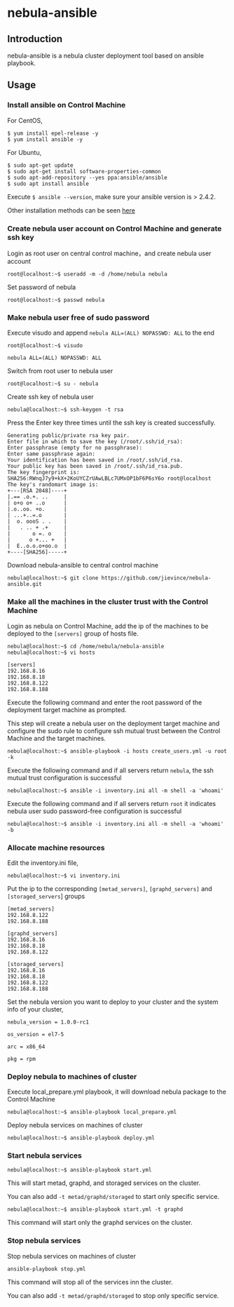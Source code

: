 # nebula-ansible

## Introduction

nebula-ansible is a nebula cluster deployment tool based on ansible playbook.

## Usage

### Install ansible on Control Machine

For CentOS, 
```shell
$ yum install epel-release -y
$ yum install ansible -y
```

For Ubuntu,
```shell
$ sudo apt-get update
$ sudo apt-get install software-properties-common
$ sudo apt-add-repository --yes ppa:ansible/ansible
$ sudo apt install ansible
```
Execute `$ ansible --version`, make sure your ansible version is > 2.4.2.

Other installation methods can be seen [here](https://docs.ansible.com/ansible/latest/installation_guide/intro_installation.html)

### Create nebula user account on Control Machine and generate ssh key
Login as root user on central control machine，and create nebula user account

```shell
root@localhost:~$ useradd -m -d /home/nebula nebula
```

Set password of nebula

```shell
root@localhost:~$ passwd nebula
```

### Make nebula user free of sudo password

Execute visudo and append `nebula ALL=(ALL) NOPASSWD: ALL` to the end

```shell
root@localhost:~$ visudo
```

```text
nebula ALL=(ALL) NOPASSWD: ALL
```

Switch from root user to nebula user

```shell
root@localhost:~$ su - nebula
```

Create ssh key of nebula user 

```shell
nebula@localhost:~$ ssh-keygen -t rsa
```

Press the Enter key three times until the ssh key is created successfully.

```text
Generating public/private rsa key pair.
Enter file in which to save the key (/root/.ssh/id_rsa):
Enter passphrase (empty for no passphrase):
Enter same passphrase again:
Your identification has been saved in /root/.ssh/id_rsa.
Your public key has been saved in /root/.ssh/id_rsa.pub.
The key fingerprint is:
SHA256:RWnqJ7y9+kX+2KoUYCZrUAwLBLc7UMxOP1bF6P6sY6o root@localhost
The key's randomart image is:
+---[RSA 2048]----+
|.== .o.+. ..     |
| o+o o+ ..o      |
|.o..oo. +o.      |
| ...+..=.o       |
|  o. oooS . .    |
|   . .. + .+     |
|       o =. o    |
|      o +... +   |
|  E..o.o.o+oo.o  |
+----[SHA256]-----+
```

Download nebula-ansible to central control machine

```shell
nebula@localhost:~$ git clone https://github.com/jievince/nebula-ansible.git
```

### Make all the machines in the cluster trust with the Control Machine

Login as nebula  on Control Machine, add the ip of the machines to be deployed to the `[servers]` group of hosts file.

```shell
nebula@localhost:~$ cd /home/nebula/nebula-ansible
nebula@localhost:~$ vi hosts
```
```shell
[servers]
192.168.8.16
192.168.8.18
192.168.8.122
192.168.8.188
```

Execute the following command and enter the root password of the deployment target machine as prompted. 

This step will create a nebula user on the deployment target machine and configure the sudo rule to configure ssh mutual trust between the Control Machine and the target machines.

```shell
nebula@localhost:~$ ansible-playbook -i hosts create_users.yml -u root -k
```

Execute the following command and if all servers return `nebula`, the ssh mutual trust configuration is successful

```shell
nebula@localhost:~$ ansible -i inventory.ini all -m shell -a 'whoami'
```

Execute the following command and if all servers return `root` it indicates nebula user sudo password-free configuration is successful

```shell
nebula@localhost:~$ ansible -i inventory.ini all -m shell -a 'whoami' -b
```

### Allocate machine resources

Edit the inventory.ini file, 

```shell
nebula@localhost:~$ vi inventory.ini
```

Put the ip to the corresponding `[metad_servers]`, `[graphd_servers]` and `[storaged_servers`] groups
```shell
[metad_servers]
192.168.8.122
192.168.8.188

[graphd_servers]
192.168.8.16
192.168.8.18
192.168.8.122

[storaged_servers]
192.168.8.16
192.168.8.18
192.168.8.122
192.168.8.188
```

Set the nebula version you want to deploy to your cluster and the system info of your cluster,

```
nebula_version = 1.0.0-rc1

os_version = el7-5

arc = x86_64

pkg = rpm
```

### Deploy nebula to machines of cluster

Execute local_prepare.yml playbook, it will download nebula package to the Control Machine

```shell
nebula@localhost:~$ ansible-playbook local_prepare.yml
```

Deploy nebula services on machines of cluster

```shell
nebula@localhost:~$ ansible-playbook deploy.yml
```

### Start nebula services

```shell
nebula@localhost:~$ ansible-playbook start.yml
```
This will start metad, graphd, and storaged services on the cluster.

You can also add `-t metad/graphd/storaged` to start only specific service.

```shell
nebula@localhost:~$ ansible-playbook start.yml -t graphd
```
This command will start only the graphd services on the cluster.

### Stop nebula services

Stop nebula services on machines of cluster

```shell
ansible-playbook stop.yml
```
This command will stop all of the services inn the cluster.

You can also add `-t metad/graphd/storaged` to stop only specific service.
